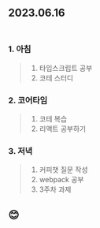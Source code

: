 ## 2023.06.16<br/><br/>

### 1. 아침
> 1. 타입스크립트 공부
> 2. 코테 스터디

### 2. 코어타임
>1. 코테 복습
>2. 리액트 공부하기

### 3. 저녁
>1. 커피챗 질문 작성
>2. webpack 공부
>3. 3주차 과제
## 😊
